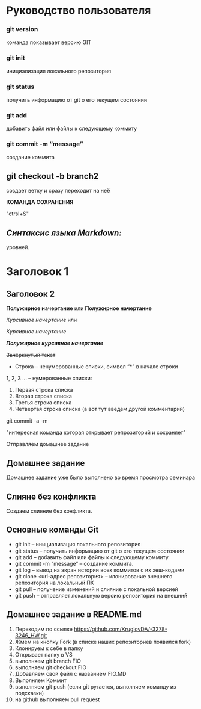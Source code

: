 # Руководство пользователя
### git version

команда показывает версию GIT

### git init 

инициализация локального репозитория

### git status 

получить информацию от git о его текущем состоянии

### git add 

добавить файл или файлы к следующему коммиту

### git commit -m “message” 

создание коммита

## git checkout -b branch2

создает ветку и сразу переходит на неё


**КОМАНДА СОХРАНЕНИЯ** 

"ctrsl+S"

## *Синтаксис языка Markdown:*
уровней.

Заголовок 1 
=
Заголовок 2
-


**Полужирное начертание** или __Полужирное начертание__

*Курсивное начертание* или 

_Курсивное начертание_

***Полужирное курсивное начертание***

~~Зачёркнутый текст~~

* Строка – ненумерованные списки, символ “*” в начале строки

1, 2, 3 … – нумерованные списки:
1. Первая строка списка
2. Вторая строка списка
3. Третья строка списка
4. Четвертая строка списка (а вот тут введем другой комментарий)

git commit -a -m 

"интересная команда которая открывает репрозиторий и сохраняет"

Отправляем домашнее задание

## Домашнее задание
Домашнее задание уже было выполнено во время просмотра семинара

## Слияне без конфликта
Создаем слияние без конфликта.

## Основные команды Git
* git init – инициализация локального репозитория
* git status – получить информацию от git о его текущем состоянии
* git add – добавить файл или файлы к следующему коммиту
* git commit -m “message” – создание коммита.
* git log – вывод на экран истории всех коммитов с их хеш-кодами
* git clone <url-адрес репозитория> – клонирование внешнего репозитория на
локальный ПК
* git pull – получение изменений и слияние с локальной версией
* git push – отправляет локальную версию репозитория на внешний

## Домашнее задание в README.md
1. Переходим по ссылке https://github.com/KruglovDA/-3278-3246_HW.git
2. Жмем на кнопку Fork (в списке наших репозиториев появился fork)
3. Клонируем к себе в папку
4. Открывает папку в VS
5. выполняем git branch FIO
6. выполняем git checkout FIO
7. Добавляем свой файл с названием FIO.MD
8. Выполняем Коммит
9. выполняем git push (если git ругается, выполняем команду из подсказки)
10. на github выполняем pull request
